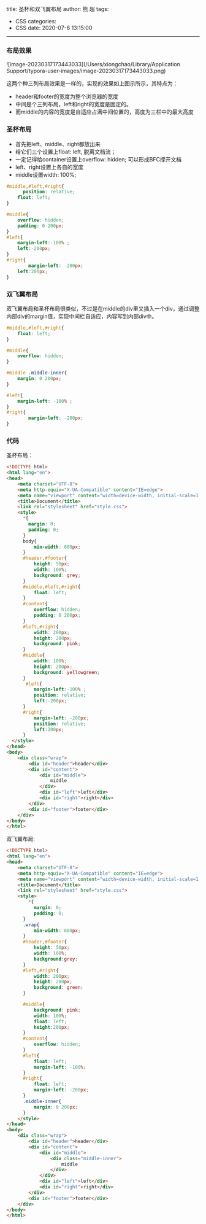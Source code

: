 title: 圣杯和双飞翼布局
author: 熊 超
tags:
  - CSS
categories:
  - CSS
date: 2020-07-6 13:15:00
---
<!--more-->

### 布局效果

![image-20230317173443033](/Users/xiongchao/Library/Application Support/typora-user-images/image-20230317173443033.png)

这两个种三列布局效果是一样的，实现的效果如上图示所示，其特点为：

- header和footer的宽度为整个浏览器的宽度
- 中间是个三列布局，left和right的宽度是固定的。
- 而middle的内容的宽度是自适应占满中间位置的，高度为三栏中的最大高度



### 圣杯布局

- 首先把left、middle、right都放出来
- 给它们三个设置上float: left, 脱离文档流；
- 一定记得给container设置上overflow: hidden; 可以形成BFC撑开文档
- left、right设置上各自的宽度
- middle设置width: 100%;



```css
#middle,#left,#right{
	  position: relative;
    float: left;
}

#middle{
    overflow: hidden;
    padding: 0 200px;
}
#left{
    margin-left:-100% ;
    left:-200px;
} 
#right{
		margin-left: -200px;
    left:200px; 
}
```



### 双飞翼布局

双飞翼布局和圣杯布局很类似，不过是在middle的div里又插入一个div，通过调整内部div的margin值，实现中间栏自适应，内容写到内部div中。

```css
#middle,#left,#right{
    float: left;
}

#middle{
    overflow: hidden;
}

#middle .middle-inner{
    margin: 0 200px;
}

#left{
    margin-left: -100% ;
} 
#right{
		margin-left: -200px;
}
```



### 代码

圣杯布局：

```html
<!DOCTYPE html>
<html lang="en">
<head>
    <meta charset="UTF-8">
    <meta http-equiv="X-UA-Compatible" content="IE=edge">
    <meta name="viewport" content="width=device-width, initial-scale=1.0">
    <title>Document</title>
    <link rel="stylesheet" href="style.css">
  	<style>
      *{
        margin: 0;
        padding: 0;
      }
      body{
          min-width: 600px;
      }
      #header,#footer{
          height: 50px;
          width: 100%;
          background: grey;
      }
      #middle,#left,#right{
          float: left;
      }
      #content{
          overflow: hidden;
          padding: 0 200px;
      }
      #left,#right{
          width: 200px;
          height: 200px;
          background: pink;
      }
      #middle{
          width: 100%;
          height: 200px;
          background: yellowgreen; 
      }
       #left{
          margin-left:-100% ;
          position: relative;
          left:-200px;
      } 
      #right{
          margin-left: -200px;
          position: relative;
          left:200px; 
      }
  </style>
</head>
<body>
    <div class="wrap">
        <div id="header">header</div>
        <div id="content">
            <div id="middle">
                middle
            </div>
            <div id="left">left</div>         
            <div id="right">right</div>
        </div>
        <div id="footer">footer</div>
    </div>
</body>
</html>
```



双飞翼布局:

```html
<!DOCTYPE html>
<html lang="en">
<head>
    <meta charset="UTF-8">
    <meta http-equiv="X-UA-Compatible" content="IE=edge">
    <meta name="viewport" content="width=device-width, initial-scale=1.0">
    <title>Document</title>
    <link rel="stylesheet" href="style.css">
  	<style>
  		*{
          margin: 0;
          padding: 0;
      }
      .wrap{
          min-width: 600px;
      }
      #header,#footer{
          height: 50px;
          width: 100%;
          background:grey;
      }
      #left,#right{
          width: 200px;
          height: 200px;
          background: green;
      }

      #middle{
          background: pink;
          width: 100%;
          float: left;
          height:200px;
      }
      #content{
          overflow: hidden;
      }
      #left{
          float: left;
          margin-left: -100%;
      }
      #right{
          float: left;
          margin-left: -200px;
      }
      .middle-inner{
          margin: 0 200px;
      }
  	</style>
</head>
<body>
    <div class="wrap">
        <div id="header">header</div>
        <div id="content">
            <div id="middle">
                <div class="middle-inner">
                    middle
                </div>
            </div>
            <div id="left">left</div>         
            <div id="right">right</div>
        </div>
        <div id="footer">footer</div>
    </div>
</body>
</html>
```







